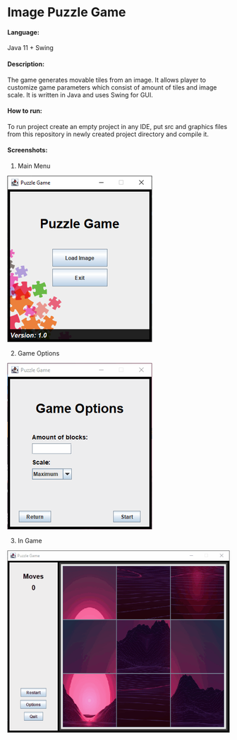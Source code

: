 # Image Puzzle Game
#### Language:
Java 11 + Swing
#### Description:
The game generates movable tiles from an image. It allows player to customize game parameters which consist of amount of tiles and image scale. It is written in Java and uses Swing for GUI.
#### How to run:
To run project create an empty project in any IDE, put src and graphics files from this repository in newly created project directory and compile it.
#### Screenshots:

1. Main Menu

![1. Main Menu](https://raw.githubusercontent.com/mn-shpd/image_puzzle_game/master/screenshots/main_menu.png)

2. Game Options

![2. Game Options](https://raw.githubusercontent.com/mn-shpd/image_puzzle_game/master/screenshots/game_options.gif)

3. In Game

![3. In Game](https://github.com/mn-shpd/image_puzzle_game/blob/master/screenshots/in_game.gif)
